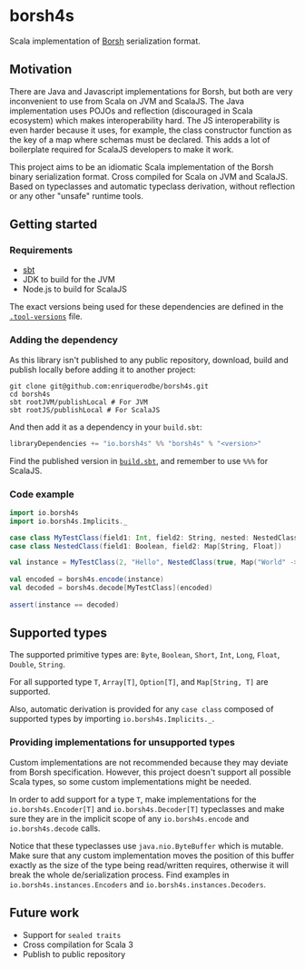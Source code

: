 # borsh4s
Scala implementation of [Borsh](https://borsh.io/) serialization format.

## Motivation
There are Java and Javascript implementations for Borsh, but both are very inconvenient to use from Scala on JVM and ScalaJS. The Java implementation uses POJOs and reflection (discouraged in Scala ecosystem) which makes interoperability hard. The JS interoperability is even harder because it uses, for example, the class constructor function as the key of a map where schemas must be declared. This adds a lot of boilerplate required for ScalaJS developers to make it work.

This project aims to be an idiomatic Scala implementation of the Borsh binary serialization format. Cross compiled for Scala on JVM and ScalaJS. Based on typeclasses and automatic typeclass derivation, without reflection or any other "unsafe" runtime tools.

## Getting started

### Requirements

- [sbt](https://www.scala-sbt.org/)
- JDK to build for the JVM
- Node.js to build for ScalaJS

The exact versions being used for these dependencies are defined in the
[`.tool-versions`](.tool-versions) file.

### Adding the dependency

As this library isn't published to any public repository, download, build and
publish locally before adding it to another project:

```shell
git clone git@github.com:enriquerodbe/borsh4s.git
cd borsh4s
sbt rootJVM/publishLocal # For JVM
sbt rootJS/publishLocal # For ScalaJS
```

And then add it as a dependency in your `build.sbt`:

```scala
libraryDependencies += "io.borsh4s" %% "borsh4s" % "<version>"
```

Find the published version in [`build.sbt`](build.sbt), and remember to use
`%%%` for ScalaJS.

### Code example

```scala
import io.borsh4s
import io.borsh4s.Implicits._

case class MyTestClass(field1: Int, field2: String, nested: NestedClass)
case class NestedClass(field1: Boolean, field2: Map[String, Float])

val instance = MyTestClass(2, "Hello", NestedClass(true, Map("World" -> 1.5f)))
    
val encoded = borsh4s.encode(instance)
val decoded = borsh4s.decode[MyTestClass](encoded)
    
assert(instance == decoded)
```

## Supported types

The supported primitive types are: `Byte`, `Boolean`, `Short`, `Int`, `Long`,
`Float`, `Double`, `String`.

For all supported type `T`, `Array[T]`, `Option[T]`, and `Map[String, T]` are
supported.

Also, automatic derivation is provided for any `case class` composed of
supported types by importing `io.borsh4s.Implicits._`.

### Providing implementations for unsupported types

Custom implementations are not recommended because they may deviate from Borsh
specification. However, this project doesn't support all possible Scala types,
so some custom implementations might be needed.

In order to add support for a type `T`, make implementations for the
`io.borsh4s.Encoder[T]` and `io.borsh4s.Decoder[T]` typeclasses and make sure
they are in the implicit scope of any `io.borsh4s.encode` and
`io.borsh4s.decode` calls.

Notice that these typeclasses use `java.nio.ByteBuffer` which is mutable. Make
sure that any custom implementation moves the position of this buffer exactly
as the size of the type being read/written requires, otherwise it will break the
whole de/serialization process. Find examples in `io.borsh4s.instances.Encoders`
and `io.borsh4s.instances.Decoders`.

## Future work

- Support for `sealed traits`
- Cross compilation for Scala 3
- Publish to public repository
